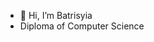 - 👋 Hi, I’m Batrisyia
- Diploma of Computer Science

<!---
Batrissyyiaa/Batrissyyiaa is a ✨ special ✨ repository because its `README.md` (this file) appears on your GitHub profile.
You can click the Preview link to take a look at your changes.
--->
